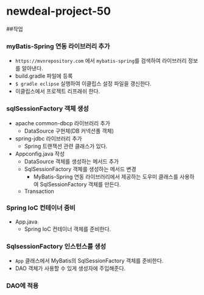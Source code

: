 # newdeal-project-50


##작업

### myBatis-Spring 연동 라이브러리 추가

- `https://mvnrepository.com` 에서 `mybatis-spring`를 검색하여 라이브러리 정보를 알아낸다.
- build.gradle 파일에 등록
- `$ gradle eclipse` 실행하여 이클립스 설정 파일을 갱신한다.
- 이클립스에서 프로젝트 리프래쉬 한다. 

### sqlSessionFactory 객체 생성

- apache common-dbcp 라이브러리 추가
    - DataSource 구현체(DB 커넥션풀 객체)
- spring-jdbc 라이브러리 추가
    - Spring 트랜잭션 관련 클래스가 있다.
- Appconfig.java 작성
    - DataSource 객체를 생성하는 메서드 추가
    - SqlSessionFactory 객체를 생성하는 메서드 변경
        - MyBatis-Spring 연동 라이브러리에서 제공하는 도우미 클래스를 사용하여 SqlSessionFactory 객체를 만든다.
    - Transaction


### Spring IoC 컨테이너 중비

- App.java
    - Spring IoC 컨테이너 객체를 준비한다.

### SqlsessionFactory 인스턴스를 생성

- `App` 클래스에서 MyBatis의 SqlSessionFactory 객체를 준비한다.
- DAO 객체가 사용할 수 있게 생성자에 주입해준다.

### DAO에 적용